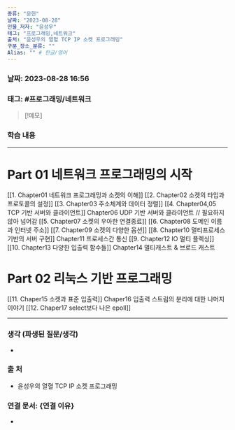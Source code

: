 ```yaml
---
종류: "문헌"
날짜: "2023-08-28"
인물_저자: "윤성우"
태그: "프로그래밍,네트워크"
출처: "윤성우의 열혈 TCP IP 소켓 프로그래밍"
구분_장소_분류: ""
Alias: "" # 한글/영어
---
```


### 날짜: 2023-08-28 16:56
### 태그: #프로그래밍/네트워크

>[!메모]
> 

### 학습 내용
---
# Part 01 네트워크 프로그래밍의 시작
[[1. Chapter01 네트워크 프로그래밍과 소켓의 이해]]
[[2. Chapter02 소켓의 타입과 프로토콜의 설정]]
[[3. Chapter03 주소체계와 데이터 정렬]]
[[4. Chapter04,05 TCP 기반 서버와 클라이언트]]
Chapter06 UDP 기반 서버와 클라이언트 // 필요하지 않아 넘어감
[[5. Chapter07 소켓의 우아한 연결종료]] 
[[6. Chapter08 도메인 이름과 인터넷 주소]]
[[7. Chapter09 소켓의 다양한 옵션]]
[[8. Chapter10 멀티프로세스 기반의 서버 구현]]
Chapter11 프로세스간 통신
[[9. Chapter12 IO 멀티 플렉싱]]
[[10. Chapter13 다양한 입출력 함수들]]
Chapter14 멀티캐스트 & 브로드 캐스트
# Part 02 리눅스 기반 프로그래밍
[[11. Chaper15 소켓과 표준 입출력]]
Chaper16 입출력 스트림의 분리에 대한 나머지 이야기
[[12. Chaper17 select보다 나은 epoll]]

---
### 생각 (파생된 질문/생각)
- 
### 출 처
- 윤성우의 열혈 TCP IP 소켓 프로그래밍
### 연결 문서: {연결 이유}
- 